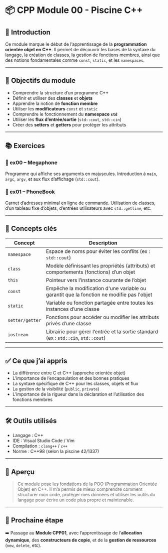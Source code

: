 # 📦 CPP Module 00 - Piscine C++

## 🚀 Introduction

Ce module marque le début de l’apprentissage de la **programmation orientée objet en C++**. Il permet de découvrir les bases de la syntaxe du langage, la création de classes, la gestion de fonctions membres, ainsi que des notions fondamentales comme `const`, `static`, et les `namespaces`.

---

## 🎯 Objectifs du module

- Comprendre la structure d’un programme C++
- Définir et utiliser des **classes** et **objets**
- Apprendre la notion de **fonction membre**
- Utiliser les **modificateurs** `const` et `static`
- Comprendre le fonctionnement du **namespace `std`**
- Utiliser les **flux d’entrée/sortie** (`std::cout`, `std::cin`)
- Créer des **setters** et **getters** pour protéger les attributs

---

## 📚 Exercices

### 📁 ex00 – Megaphone
Programme qui affiche ses arguments en majuscules. Introduction à `main`, `argc`, `argv`, et aux flux d’affichage (`std::cout`).

### 📁 ex01 – PhoneBook
Carnet d’adresses minimal en ligne de commande. Utilisation de classes, d’un tableau fixe d’objets, d’entrées utilisateurs avec `std::getline`, etc.

---

## 🧠 Concepts clés

| Concept        | Description |
|----------------|-------------|
| `namespace`    | Espace de noms pour éviter les conflits (ex : `std::cout`) |
| `class`        | Modèle définissant les propriétés (attributs) et comportements (fonctions) d’un objet |
| `this`         | Pointeur vers l’instance courante de l’objet |
| `const`        | Empêche la modification d'une variable ou garantit que la fonction ne modifie pas l'objet |
| `static`       | Variable ou fonction partagée entre toutes les instances d’une classe |
| `setter/getter`| Fonctions pour accéder ou modifier les attributs privés d’une classe |
| `iostream`     | Librairie pour gérer l’entrée et la sortie standard (ex : `std::cin`, `std::cout`) |

---

## ✅ Ce que j’ai appris

- La différence entre C et C++ (approche orientée objet)
- L’importance de l’encapsulation et des bonnes pratiques
- La syntaxe spécifique de C++ pour les classes, objets et flux
- La gestion de la visibilité (`public`, `private`)
- L’importance de la rigueur dans la déclaration et l’utilisation des fonctions membres

---

## 🛠️ Outils utilisés

- Langage : C++
- IDE : Visual Studio Code / Vim
- Compilation : `clang++` / `c++`
- Norme : C++98 (selon la piscine 42/1337)

---

## 👀 Aperçu

> Ce module pose les fondations de la POO (Programmation Orientée Objet) en C++. Il m’a permis de mieux comprendre comment structurer mon code, protéger mes données et utiliser les outils du langage pour écrire un code plus propre et maintenable.

---

## 🧩 Prochaine étape

➡️ Passage au **Module CPP01**, avec l’apprentissage de l’**allocation dynamique**, des **constructeurs de copie**, et de la **gestion de ressources** (`new`, `delete`, etc).

